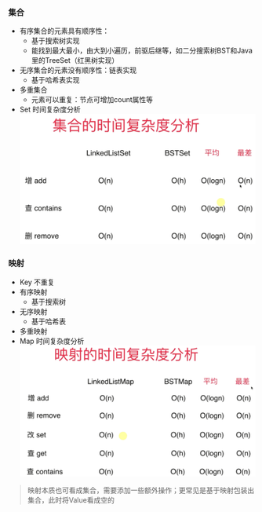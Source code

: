 ### 集合
- 有序集合的元素具有顺序性：
    - 基于搜索树实现
    - 能找到最大最小，由大到小遍历，前驱后继等，如二分搜索树BST和Java里的TreeSet（红黑树实现）
- 无序集合的元素没有顺序性：链表实现
    - 基于哈希表实现
- 多重集合
    - 元素可以重复：节点可增加count属性等
- Set 时间复杂度分析
    ![Set 时间复杂度分析](TimeComplexityofSet.png)
### 映射
- Key 不重复
- 有序映射
    - 基于搜索树
- 无序映射
    - 基于哈希表
- 多重映射
- Map 时间复杂度分析
    ![ 时间复杂度分析](TimeComplexityofMap.png)

> 映射本质也可看成集合，需要添加一些额外操作；更常见是基于映射包装出集合，此时将Value看成空的

